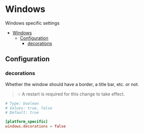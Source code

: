# Windows

Windows specific settings

- [Windows](#windows)
  - [Configuration](#configuration)
    - [decorations](#decorations)

## Configuration

### decorations

Whether the window should have a border, a title bar, etc. or not.

> 💡 A restart is required for this change to take effect.

```toml
# Type: boolean
# Values: true, false
# Default: true

[platform_specific]
windows.decorations = false
```
